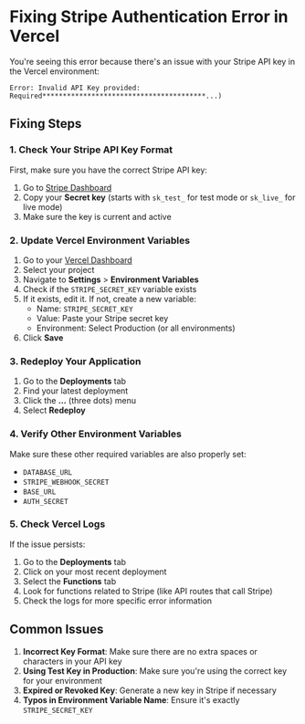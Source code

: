 # Fixing Stripe Authentication Error in Vercel

You're seeing this error because there's an issue with your Stripe API key in the Vercel environment:

```
Error: Invalid API Key provided: Required****************************************...)
```

## Fixing Steps

### 1. Check Your Stripe API Key Format

First, make sure you have the correct Stripe API key:

1. Go to [Stripe Dashboard](https://dashboard.stripe.com/apikeys)
2. Copy your **Secret key** (starts with `sk_test_` for test mode or `sk_live_` for live mode)
3. Make sure the key is current and active

### 2. Update Vercel Environment Variables

1. Go to your [Vercel Dashboard](https://vercel.com)
2. Select your project
3. Navigate to **Settings** > **Environment Variables**
4. Check if the `STRIPE_SECRET_KEY` variable exists
5. If it exists, edit it. If not, create a new variable:
   - Name: `STRIPE_SECRET_KEY`
   - Value: Paste your Stripe secret key
   - Environment: Select Production (or all environments)
6. Click **Save**

### 3. Redeploy Your Application

1. Go to the **Deployments** tab
2. Find your latest deployment
3. Click the **...** (three dots) menu
4. Select **Redeploy**

### 4. Verify Other Environment Variables

Make sure these other required variables are also properly set:
- `DATABASE_URL`
- `STRIPE_WEBHOOK_SECRET`
- `BASE_URL`
- `AUTH_SECRET`

### 5. Check Vercel Logs

If the issue persists:

1. Go to the **Deployments** tab
2. Click on your most recent deployment
3. Select the **Functions** tab
4. Look for functions related to Stripe (like API routes that call Stripe)
5. Check the logs for more specific error information

## Common Issues

1. **Incorrect Key Format**: Make sure there are no extra spaces or characters in your API key
2. **Using Test Key in Production**: Make sure you're using the correct key for your environment
3. **Expired or Revoked Key**: Generate a new key in Stripe if necessary
4. **Typos in Environment Variable Name**: Ensure it's exactly `STRIPE_SECRET_KEY`
